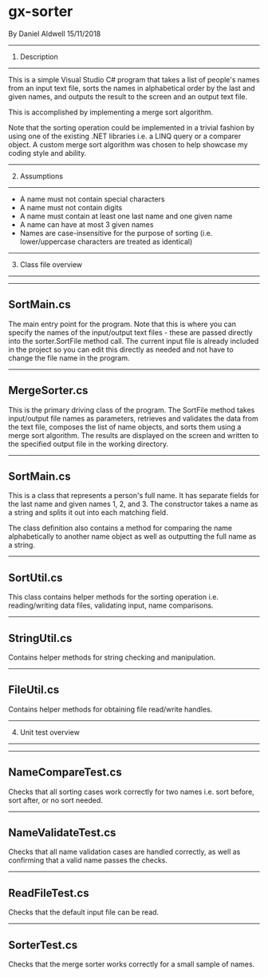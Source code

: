 # gx-sorter
By Daniel Aldwell
15/11/2018

----------------------
1. Description
----------------------

This is a simple Visual Studio C# program that takes a list of people's names from an input text file, sorts the names in alphabetical order by the last and given names, and outputs the result to the screen and an output text file.

This is accomplished by implementing a merge sort algorithm.

Note that the sorting operation could be implemented in a trivial fashion by using one of the existing .NET libraries i.e. a LINQ query or a comparer object. A custom merge sort algorithm was chosen to help showcase my coding style and ability.

----------------------
2. Assumptions
----------------------

- A name must not contain special characters
- A name must not contain digits
- A name must contain at least one last name and one given name
- A name can have at most 3 given names
- Names are case-insensitive for the purpose of sorting (i.e. lower/uppercase characters are treated as identical)


----------------------
3. Class file overview
----------------------

----------------
SortMain.cs
----------------
The main entry point for the program. Note that this is where you can specify the names of the input/output text files - these are passed directly into the sorter.SortFile method call. The current input file is already included in the project so you can edit this directly as needed and not have to change the file name in the program.

----------------
MergeSorter.cs
----------------
This is the primary driving class of the program. The SortFile method takes input/output file names as parameters, retrieves and validates the data from the text file, composes the list of name objects, and sorts them using a merge sort algorithm. The results are displayed on the screen and written to the specified output file in the working directory.

----------------
SortMain.cs
----------------
This is a class that represents a person's full name. It has separate fields for the last name and given names 1, 2, and 3. The constructor takes a name as a string and splits it out into each matching field.

The class definition also contains a method for comparing the name alphabetically to another name object as well as outputting the full name as a string.

----------------
SortUtil.cs
----------------
This class contains helper methods for the sorting operation i.e. reading/writing data files, validating input, name comparisons.

----------------
StringUtil.cs
----------------
Contains helper methods for string checking and manipulation.

----------------
FileUtil.cs
----------------
Contains helper methods for obtaining file read/write handles.


----------------------
4. Unit test overview
----------------------

----------------
NameCompareTest.cs
----------------
Checks that all sorting cases work correctly for two names i.e. sort before, sort after, or no sort needed.

----------------
NameValidateTest.cs
----------------
Checks that all name validation cases are handled correctly, as well as confirming that a valid name passes the checks.

----------------
ReadFileTest.cs
----------------
Checks that the default input file can be read.

----------------
SorterTest.cs
----------------
Checks that the merge sorter works correctly for a small sample of names.
